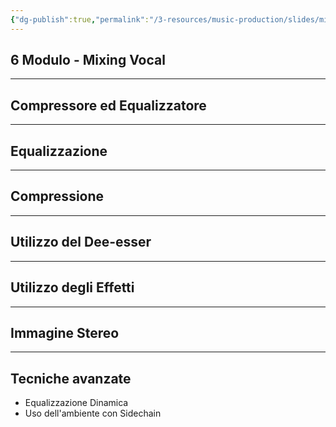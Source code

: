 ```yaml
---
{"dg-publish":true,"permalink":"/3-resources/music-production/slides/mixing-and-mastering/06-m-and-m-slides-vl/"}
---
```


## 6 Modulo - Mixing Vocal


---
## Compressore ed Equalizzatore


---
## Equalizzazione


---
## Compressione


---
## Utilizzo del Dee-esser


---
## Utilizzo degli Effetti


---
## Immagine Stereo


---
## Tecniche avanzate
  - Equalizzazione Dinamica
  - Uso dell'ambiente con Sidechain

